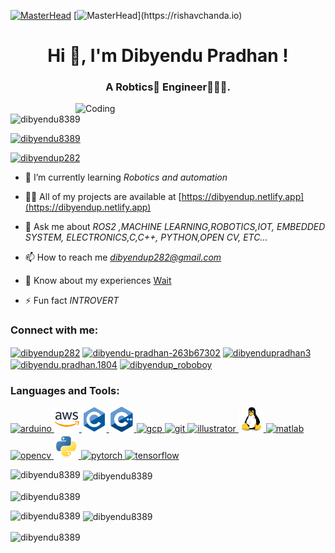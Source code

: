 [![MasterHead](https://edems.in/wp-content/uploads/2024/04/output-onlinegiftools.gif)](https://rishavchanda.io)
[![MasterHead]([https://edems.in/wp-content/uploads/2024/04/output-onlinegiftools.gif](https://miro.medium.com/v2/resize:fit:1400/1*TlbU0F-waQf7_zOfhUNldQ.gif))](https://rishavchanda.io)
<h1 align="center">Hi 👋, I'm Dibyendu Pradhan !</h1>
<h3 align="center">A Robtics🤖 Engineer🧑🏻‍🎓.</h3>
<img align="right" alt="Coding" width="400" src="https://assets.techcircle.in/uploads/article-image/2018/08/images/16288-chatbot.gif">


<p align="left"> <img src="https://komarev.com/ghpvc/?username=dibyendu8389&label=Profile%20views&color=0e75b6&style=flat" alt="dibyendu8389" /> </p>

<p align="left"> <a href="https://github.com/ryo-ma/github-profile-trophy"><img src="https://github-profile-trophy.vercel.app/?username=dibyendu8389" alt="dibyendu8389" /></a> </p>

<p align="left"> <a href="https://twitter.com/dibyendup282" target="blank"><img src="https://img.shields.io/twitter/follow/dibyendup282?logo=twitter&style=for-the-badge" alt="dibyendup282" /></a> </p>

- 🌱 I’m currently learning *Robotics and automation*

- 👨‍💻 All of my projects are available at [https://dibyendup.netlify.app](https://dibyendup.netlify.app)

- 💬 Ask me about *ROS2 ,MACHINE LEARNING,ROBOTICS,IOT, EMBEDDED SYSTEM, ELECTRONICS,C,C++, PYTHON,OPEN CV, ETC...*

- 📫 How to reach me *dibyendup282@gmail.com*

- 📄 Know about my experiences [Wait](Wait)

- ⚡ Fun fact *INTROVERT*

<h3 align="left">Connect with me:</h3>
<p align="left">
<a href="https://twitter.com/dibyendup282" target="blank"><img align="center" src="https://raw.githubusercontent.com/rahuldkjain/github-profile-readme-generator/master/src/images/icons/Social/twitter.svg" alt="dibyendup282" height="30" width="40" /></a>
<a href="https://linkedin.com/in/dibyendu-pradhan-263b67302" target="blank"><img align="center" src="https://raw.githubusercontent.com/rahuldkjain/github-profile-readme-generator/master/src/images/icons/Social/linked-in-alt.svg" alt="dibyendu-pradhan-263b67302" height="30" width="40" /></a>
<a href="https://kaggle.com/dibyendupradhan3" target="blank"><img align="center" src="https://raw.githubusercontent.com/rahuldkjain/github-profile-readme-generator/master/src/images/icons/Social/kaggle.svg" alt="dibyendupradhan3" height="30" width="40" /></a>
<a href="https://fb.com/dibyendu.pradhan.1804" target="blank"><img align="center" src="https://raw.githubusercontent.com/rahuldkjain/github-profile-readme-generator/master/src/images/icons/Social/facebook.svg" alt="dibyendu.pradhan.1804" height="30" width="40" /></a>
<a href="https://instagram.com/dibyendup_roboboy" target="blank"><img align="center" src="https://raw.githubusercontent.com/rahuldkjain/github-profile-readme-generator/master/src/images/icons/Social/instagram.svg" alt="dibyendup_roboboy" height="30" width="40" /></a>
</p>

<h3 align="left">Languages and Tools:</h3>
<p align="left"> <a href="https://www.arduino.cc/" target="_blank" rel="noreferrer"> <img src="https://cdn.worldvectorlogo.com/logos/arduino-1.svg" alt="arduino" width="40" height="40"/> </a> <a href="https://aws.amazon.com" target="_blank" rel="noreferrer"> <img src="https://raw.githubusercontent.com/devicons/devicon/master/icons/amazonwebservices/amazonwebservices-original-wordmark.svg" alt="aws" width="40" height="40"/> </a> <a href="https://www.cprogramming.com/" target="_blank" rel="noreferrer"> <img src="https://raw.githubusercontent.com/devicons/devicon/master/icons/c/c-original.svg" alt="c" width="40" height="40"/> </a> <a href="https://www.w3schools.com/cpp/" target="_blank" rel="noreferrer"> <img src="https://raw.githubusercontent.com/devicons/devicon/master/icons/cplusplus/cplusplus-original.svg" alt="cplusplus" width="40" height="40"/> </a> <a href="https://cloud.google.com" target="_blank" rel="noreferrer"> <img src="https://www.vectorlogo.zone/logos/google_cloud/google_cloud-icon.svg" alt="gcp" width="40" height="40"/> </a> <a href="https://git-scm.com/" target="_blank" rel="noreferrer"> <img src="https://www.vectorlogo.zone/logos/git-scm/git-scm-icon.svg" alt="git" width="40" height="40"/> </a> <a href="https://www.adobe.com/in/products/illustrator.html" target="_blank" rel="noreferrer"> <img src="https://www.vectorlogo.zone/logos/adobe_illustrator/adobe_illustrator-icon.svg" alt="illustrator" width="40" height="40"/> </a> <a href="https://www.linux.org/" target="_blank" rel="noreferrer"> <img src="https://raw.githubusercontent.com/devicons/devicon/master/icons/linux/linux-original.svg" alt="linux" width="40" height="40"/> </a> <a href="https://www.mathworks.com/" target="_blank" rel="noreferrer"> <img src="https://upload.wikimedia.org/wikipedia/commons/2/21/Matlab_Logo.png" alt="matlab" width="40" height="40"/> </a> <a href="https://opencv.org/" target="_blank" rel="noreferrer"> <img src="https://www.vectorlogo.zone/logos/opencv/opencv-icon.svg" alt="opencv" width="40" height="40"/> </a> <a href="https://www.python.org" target="_blank" rel="noreferrer"> <img src="https://raw.githubusercontent.com/devicons/devicon/master/icons/python/python-original.svg" alt="python" width="40" height="40"/> </a> <a href="https://pytorch.org/" target="_blank" rel="noreferrer"> <img src="https://www.vectorlogo.zone/logos/pytorch/pytorch-icon.svg" alt="pytorch" width="40" height="40"/> </a> <a href="https://www.tensorflow.org" target="_blank" rel="noreferrer"> <img src="https://www.vectorlogo.zone/logos/tensorflow/tensorflow-icon.svg" alt="tensorflow" width="40" height="40"/> </a> </p>

<p><img align="left" src="https://github-readme-stats.vercel.app/api/top-langs?username=dibyendu8389&show_icons=true&locale=en&layout=compact" alt="dibyendu8389" /></p>

<p>&nbsp;<img align="center" src="https://github-readme-stats.vercel.app/api?username=dibyendu8389&show_icons=true&locale=en" alt="dibyendu8389" /></p>

<p><img align="center" src="https://github-readme-streak-stats.herokuapp.com/?user=dibyendu8389&" alt="dibyendu8389" /></p>

<p><img align="left" src="https://github-readme-stats.vercel.app/api/top-langs?username=dibyendu8389&show_icons=true&locale=en&layout=compact" alt="dibyendu8389" /></p>

<p>&nbsp;<img align="center" src="https://github-readme-stats.vercel.app/api?username=dibyendu8389&show_icons=true&locale=en" alt="dibyendu8389" /></p>

<p><img align="center" src="https://github-readme-streak-stats.herokuapp.com/?user=dibyendu8389&" alt="dibyendu8389" /></p>
